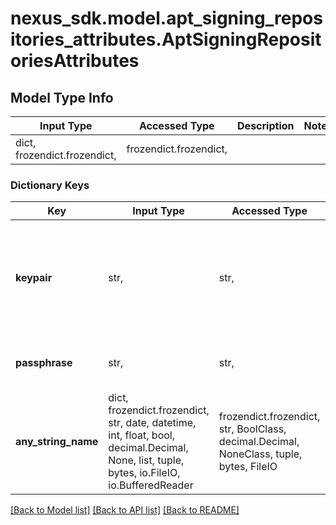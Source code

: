 # nexus_sdk.model.apt_signing_repositories_attributes.AptSigningRepositoriesAttributes

## Model Type Info

| Input Type                   | Accessed Type          | Description | Notes |
| ---------------------------- | ---------------------- | ----------- | ----- |
| dict, frozendict.frozendict, | frozendict.frozendict, |             |

### Dictionary Keys

| Key                 | Input Type                                                                                                                                  | Accessed Type                                                                           | Description                                                                     | Notes      |
| ------------------- | ------------------------------------------------------------------------------------------------------------------------------------------- | --------------------------------------------------------------------------------------- | ------------------------------------------------------------------------------- | ---------- |
| **keypair**         | str,                                                                                                                                        | str,                                                                                    | PGP signing key pair (armored private key e.g. gpg --export-secret-key --armor) | [optional] |
| **passphrase**      | str,                                                                                                                                        | str,                                                                                    | Passphrase to access PGP signing key                                            | [optional] |
| **any_string_name** | dict, frozendict.frozendict, str, date, datetime, int, float, bool, decimal.Decimal, None, list, tuple, bytes, io.FileIO, io.BufferedReader | frozendict.frozendict, str, BoolClass, decimal.Decimal, NoneClass, tuple, bytes, FileIO | any string name can be used but the value must be the correct type              | [optional] |

[[Back to Model list]](../../README.md#documentation-for-models) [[Back to API list]](../../README.md#documentation-for-api-endpoints) [[Back to README]](../../README.md)
